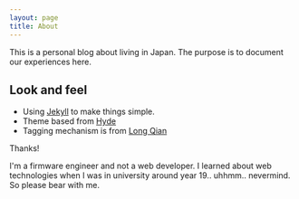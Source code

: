 ```yaml
---
layout: page
title: About
---
```


This is a personal blog about living in Japan. The purpose is to document our experiences here. 


## Look and feel

* Using [Jekyll](http://jekyllrb.com) to make things simple.
* Theme based from [Hyde](https://hyde.getpoole.com)
* Tagging mechanism is from [Long Qian](https://github.com/qian256/qian256.github.io)

Thanks!

<p class="message">
  I'm a firmware engineer and not a web developer. I learned about web technologies when I was in university around year 19.. uhhmm.. nevermind. So please bear with me.
</p>